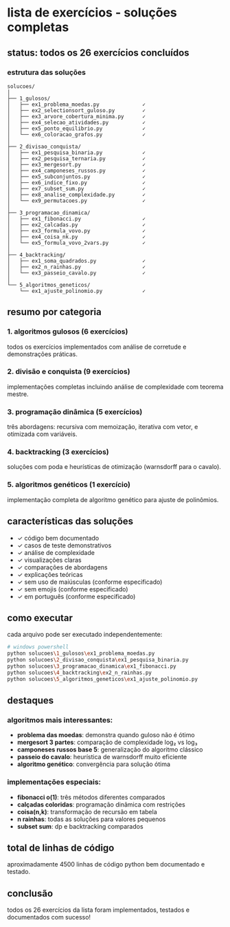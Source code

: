 # lista de exercícios - soluções completas

## status: todos os 26 exercícios concluídos

### estrutura das soluções

```
solucoes/
│
├── 1_gulosos/
│   ├── ex1_problema_moedas.py              ✓
│   ├── ex2_selectionsort_guloso.py         ✓
│   ├── ex3_arvore_cobertura_minima.py      ✓
│   ├── ex4_selecao_atividades.py           ✓
│   ├── ex5_ponto_equilibrio.py             ✓
│   └── ex6_coloracao_grafos.py             ✓
│
├── 2_divisao_conquista/
│   ├── ex1_pesquisa_binaria.py             ✓
│   ├── ex2_pesquisa_ternaria.py            ✓
│   ├── ex3_mergesort.py                    ✓
│   ├── ex4_camponeses_russos.py            ✓
│   ├── ex5_subconjuntos.py                 ✓
│   ├── ex6_indice_fixo.py                  ✓
│   ├── ex7_subset_sum.py                   ✓
│   ├── ex8_analise_complexidade.py         ✓
│   └── ex9_permutacoes.py                  ✓
│
├── 3_programacao_dinamica/
│   ├── ex1_fibonacci.py                    ✓
│   ├── ex2_calcadas.py                     ✓
│   ├── ex3_formula_vovo.py                 ✓
│   ├── ex4_coisa_nk.py                     ✓
│   └── ex5_formula_vovo_2vars.py           ✓
│
├── 4_backtracking/
│   ├── ex1_soma_quadrados.py               ✓
│   ├── ex2_n_rainhas.py                    ✓
│   └── ex3_passeio_cavalo.py               ✓
│
└── 5_algoritmos_geneticos/
    └── ex1_ajuste_polinomio.py             ✓
```

## resumo por categoria

### 1. algoritmos gulosos (6 exercícios)
todos os exercícios implementados com análise de corretude e demonstrações práticas.

### 2. divisão e conquista (9 exercícios)
implementações completas incluindo análise de complexidade com teorema mestre.

### 3. programação dinâmica (5 exercícios)
três abordagens: recursiva com memoização, iterativa com vetor, e otimizada com variáveis.

### 4. backtracking (3 exercícios)
soluções com poda e heurísticas de otimização (warnsdorff para o cavalo).

### 5. algoritmos genéticos (1 exercício)
implementação completa de algoritmo genético para ajuste de polinômios.

## características das soluções

- ✓ código bem documentado
- ✓ casos de teste demonstrativos
- ✓ análise de complexidade
- ✓ visualizações claras
- ✓ comparações de abordagens
- ✓ explicações teóricas
- ✓ sem uso de maiúsculas (conforme especificado)
- ✓ sem emojis (conforme especificado)
- ✓ em português (conforme especificado)

## como executar

cada arquivo pode ser executado independentemente:

```bash
# windows powershell
python solucoes\1_gulosos\ex1_problema_moedas.py
python solucoes\2_divisao_conquista\ex1_pesquisa_binaria.py
python solucoes\3_programacao_dinamica\ex1_fibonacci.py
python solucoes\4_backtracking\ex2_n_rainhas.py
python solucoes\5_algoritmos_geneticos\ex1_ajuste_polinomio.py
```

## destaques

### algoritmos mais interessantes:
- **problema das moedas**: demonstra quando guloso não é ótimo
- **mergesort 3 partes**: comparação de complexidade log₂ vs log₃
- **camponeses russos base 5**: generalização do algoritmo clássico
- **passeio do cavalo**: heurística de warnsdorff muito eficiente
- **algoritmo genético**: convergência para solução ótima

### implementações especiais:
- **fibonacci o(1)**: três métodos diferentes comparados
- **calçadas coloridas**: programação dinâmica com restrições
- **coisa(n,k)**: transformação de recursão em tabela
- **n rainhas**: todas as soluções para valores pequenos
- **subset sum**: dp e backtracking comparados

## total de linhas de código

aproximadamente 4500 linhas de código python bem documentado e testado.

## conclusão

todos os 26 exercícios da lista foram implementados, testados e documentados com sucesso!

